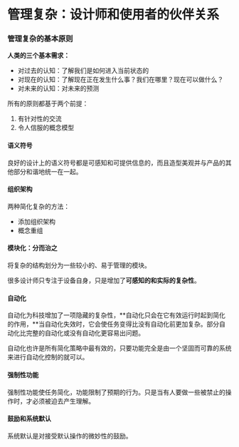 # 管理复杂：设计师和使用者的伙伴关系

### 管理复杂的基本原则

**人类的三个基本需求：**

- 对过去的认知：了解我们是如何进入当前状态的
- 对现在的认知：了解现在正在发生什么事？我们在哪里？现在可以做什么？
- 对未来的认知：对未来的预测

所有的原则都基于两个前提：

1. 有针对性的交流
2. 令人信服的概念模型

#### 语义符号

良好的设计上的语义符号都是可感知和可提供信息的，而且造型美观并与产品的其他部分和谐地统一在一起。

#### 组织架构

两种简化复杂的方法：

- 添加组织架构
- 概念重组

#### 模块化：分而治之

将复杂的结构划分为一些较小的、易于管理的模块。

很多设计师只专注于设备自身，只是增加了**可感知的和实际的复杂性**。

#### 自动化

自动化为科技增加了一项隐藏的复杂性，**自动化只会在它有效运行时起到简化的作用，**当自动化失效时，它会使任务变得比没有自动化前更加复杂。部分自动化比完整的自动化或没有自动化更容易出问题。

自动化也许是所有简化策略中最有效的，只要功能完全是由一个坚固而可靠的系统来进行自动化控制的就可以。

#### 强制性功能

强制性功能使任务简化，功能限制了预期的行为。只是当有人要做一些被禁止的操作时，才必须被迫去产生理解。

#### 鼓励和系统默认

系统默认是对接受默认操作的微妙性的鼓励。